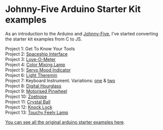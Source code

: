 # Johnny-Five Arduino Starter Kit examples

As an introduction to the Arduino and [Johnny-Five](https://github.com/rwaldron/johnny-five), I've started converting the starter kit examples from C to JS.

Project 1: Get To Know Your Tools  
Project 2: [Spaceship Interface](./spaceship-interface.js)  
Project 3: [Love-O-Meter](./love-o-meter.js)  
Project 4: [Color Mixing Lamp](color-mixing-lamp.js)  
Project 5: [Servo Mood Indicator](./mood-indicator.js)  
Project 6: [Light Theremin](./light-theremin.js)  
Project 7: Keyboard Instrument. Variations: [ one](./keyboard-instrument-1.js) & [ two](./keyboard-instrument-2.js)  
Project 8: [Digital Hourglass](./digital-hourglass.js)  
Project 9: [Motorised Pinwheel](./motorised-pinwheel.js)  
Project 10: [Zoetrope](./zoetrope.js)  
Project 11: [Crystal Ball](./crystal-ball.js)  
Project 12: [Knock Lock](./knock-lock.js)  
Project 13: [Touchy Feely Lamp](./touchy-feely-lamps.js)

[You can see all the original arduino starter examples here](https://github.com/arduino/Arduino/tree/master/build/shared/examples/10.StarterKit).
